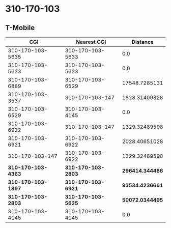 # 310-170-103
## T-Mobile


| CGI | Nearest CGI | Distance |
|-----|-------------|----------|
| 310-170-103-5635 | 310-170-103-5633 | 0.0 |
| 310-170-103-5633 | 310-170-103-5633 | 0.0 |
| 310-170-103-6889 | 310-170-103-6529 | 17548.7285131 |
| 310-170-103-3537 | 310-170-103-147 | 1828.31409828 |
| 310-170-103-6529 | 310-170-103-4145 | 0.0 |
| 310-170-103-6922 | 310-170-103-147 | 1329.32489598 |
| 310-170-103-6921 | 310-170-103-6922 | 2028.40651028 |
| 310-170-103-147 | 310-170-103-6922 | 1329.32489598 |
| **310-170-103-4363** | **310-170-103-2803** | **296414.344486** |
| **310-170-103-1897** | **310-170-103-6921** | **93534.4236661** |
| **310-170-103-2803** | **310-170-103-5635** | **50072.0344495** |
| 310-170-103-4145 | 310-170-103-4145 | 0.0 |
